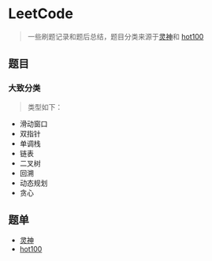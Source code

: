 # LeetCode

> 一些刷题记录和题后总结，题目分类来源于[灵神](https://leetcode.cn/u/endlesscheng/)和 [hot100](https://leetcode.cn/studyplan/top-100-liked/)

## 题目

### 大致分类
> 类型如下：
- 滑动窗口
- 双指针
- 单调栈
- 链表
- 二叉树
- 回溯
- 动态规划
- 贪心
## 题单
- [灵神](/灵茶山艾府/readme.md)
- [hot100](/hot100/readme.md)